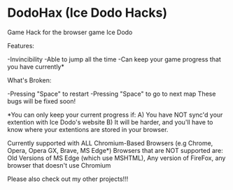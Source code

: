 # DodoHax (Ice Dodo Hacks)
Game Hack for the browser game Ice Dodo

Features:

-Invincibility
-Able to jump all the time
-Can keep your game progress that you have currently*

What's Broken:

-Pressing "Space" to restart
-Pressing "Space" to go to next map
These bugs will be fixed soon!

*You can only keep your current progress if:
A) You have NOT sync'd your extention with Ice Dodo's website
B) It will be harder, and you'll have to know where your extentions are stored in your browser.

Currently supported with ALL Chromium-Based Browsers (e.g Chrome, Opera, Opera GX, Brave, MS Edge*)
Browsers that are NOT supported are: Old Versions of MS Edge (which use MSHTML), Any version of FireFox, any browser that doesn't use Chromium

Please also check out my other projects!!!
